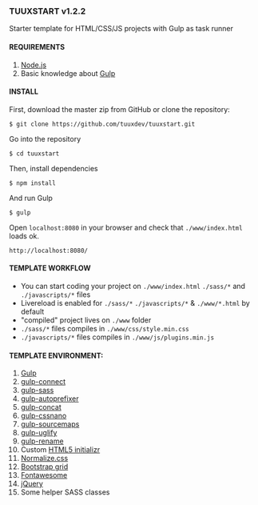 ### TUUXSTART v1.2.2 ###

Starter template for HTML/CSS/JS projects with Gulp as task runner

#### REQUIREMENTS ####

1. [Node.js](https://nodejs.org/en/download/)
2. Basic knowledge about [Gulp](http://gulpjs.com/)

#### INSTALL ####

First, download the master zip from GitHub or clone the repository:
````
$ git clone https://github.com/tuuxdev/tuuxstart.git
````
Go into the repository
````
$ cd tuuxstart
````
Then, install dependencies
````
$ npm install
````
And run Gulp
````
$ gulp
````
Open `localhost:8080` in your browser and check that `./www/index.html` loads ok.
`````
http://localhost:8080/
`````
#### TEMPLATE WORKFLOW ####

- You can start coding your project on `./www/index.html` `./sass/*` and `./javascripts/*` files
- Livereload is enabled for `./sass/*` `./javascripts/*` & `./www/*.html` by default
- "compiled" project lives on `./www` folder
- `./sass/*` files compiles in `./www/css/style.min.css`
- `./javascripts/*` files compiles in `./www/js/plugins.min.js`

#### TEMPLATE ENVIRONMENT: ####

1. [Gulp](http://gulpjs.com/)
2. [gulp-connect](https://www.npmjs.com/package/gulp-connect)
3. [gulp-sass](https://www.npmjs.com/package/gulp-sass)
4. [gulp-autoprefixer](https://www.npmjs.com/package/gulp-autoprefixer)
5. [gulp-concat](https://www.npmjs.com/package/gulp-concat)
6. [gulp-cssnano](https://www.npmjs.com/package/gulp-cssnano)
7. [gulp-sourcemaps](https://www.npmjs.com/package/gulp-sourcemaps)
8. [gulp-uglify](https://www.npmjs.com/package/gulp-uglify)
9. [gulp-rename](https://www.npmjs.com/package/gulp-rename)
10. Custom [HTML5 initializr](http://www.initializr.com/) 
11. [Normalize.css](https://necolas.github.io/normalize.css/Normalize.css)
12. [Bootstrap grid](http://getbootstrap.com/css/#grid)
13. [Fontawesome](http://fontawesome.io/)
14. [jQuery](https://jquery.com/)
14. Some helper SASS classes

